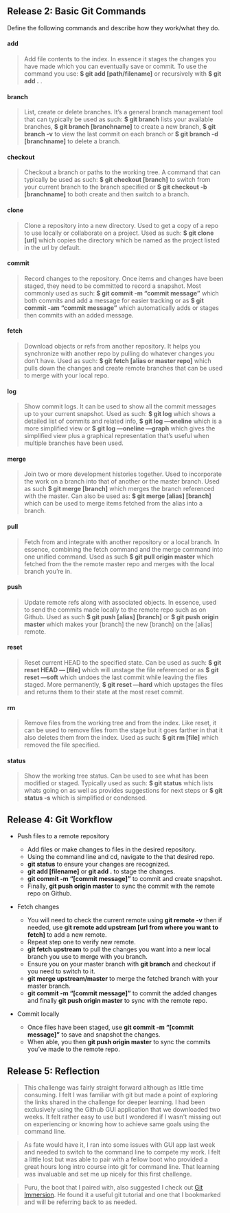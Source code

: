 ## Release 2: Basic Git Commands
Define the following commands and describe how they work/what they do.  


#### add

> Add file contents to the index. In essence it stages the changes you have made which you can eventually save or commit. To use the command you use: **$ git add [path/filename]** or recursively with **$ git add .** .

#### branch

> List, create or delete branches. It’s a general branch management tool that can typically be used as such: **$ git branch** lists your available branches, **$ git branch [branchname]** to create a new branch, **$ git branch -v** to view the last commit on each branch or **$ git branch -d [branchname]** to delete a branch.

#### checkout

> Checkout a branch or paths to the working tree. A command that can typically be used as such: **$ git checkout [branch]** to switch from your current branch to the branch specified or  **$ git checkout -b [branchname]** to both create and then switch to a branch.

#### clone

> Clone a repository into a new directory. Used to get a copy of a repo to use locally or collaborate on a project. Used as such: **$ git clone [url]** which copies the directory which be named as the project listed in the url by default.

#### commit

> Record changes to the repository. Once items and changes have been staged, they need to be committed to record a snapshot. Most commonly used as such: **$ git commit -m “commit message”** which both commits and add a message for easier tracking or as **$ git commit -am “commit message”** which automatically adds or stages then commits with an added message. 

#### fetch

> Download objects or refs from another repository. It helps you synchronize with another repo by pulling do whatever changes you don’t have. Used as such: **$ git fetch [alias or master repo]** which pulls down the changes and create remote branches that can be used to merge with your local repo. 

#### log

> Show commit logs. It can be used to show all the commit messages up to your current snapshot. Used as such: **$ git log** which shows a detailed list of commits and related info, **$ git log —oneline** which is a more simplified view or **$ git log —oneline —graph** which gives the simplified view plus a graphical representation that’s useful when multiple branches have been used. 

#### merge

> Join two or more development histories together. Used to incorporate the work on a branch into that of another or the master branch. Used as such **$ git merge [branch]** which merges the branch referenced with the master. Can also be used as: **$ git merge [alias] [branch]** which can be used to merge items fetched from the alias into a branch.

#### pull

> Fetch from and integrate with another repository or a local branch. In essence, combining the fetch command and the merge command into one unified command. Used as such **$ git pull origin master** which fetched from the the remote master repo and merges with the local branch you’re in.

#### push

> Update remote refs along with associated objects. In essence, used to send the commits made locally to the remote repo such as on Github. Used as such **$ git push [alias] [branch]** or **$ git push origin master** which makes your [branch] the new [branch] on the [alias] remote.

#### reset

> Reset current HEAD to the specified state. Can be used as such: **$ git reset HEAD — [file]** which will unstage the file referenced or as **$ git reset —soft** which undoes the last commit while leaving the files staged. More permanently, **$ git reset —hard** which upstages the files and returns them to their state at the most reset commit. 

#### rm

> Remove files from the working tree and from the index. Like reset, it can be used to remove files from the stage but it goes farther in that it also deletes them from the index. Used as such: **$ git rm [file]** which removed the file specified. 

#### status

> Show the working tree status. Can be used to see what has been modified or staged. Typically used as such: **$ git status** which lists whats going on as well as provides suggestions for next steps or **$ git status -s** which is simplified or condensed. 


## Release 4: Git Workflow

- Push files to a remote repository

	- Add files or make changes to files in the desired repository.
	- Using the command line and cd, navigate to the that desired repo.
	- **git status** to ensure your changes are recognized.
	- **git add [filename]** or **git add .** to stage the changes.
	- **git commit -m “[commit message]”** to commit and create snapshot.
	- Finally, **git push origin master** to sync the commit with the remote repo on Github.

- Fetch changes

	- You will need to check the current remote using **git remote -v** then if needed, use **git remote add upstream [url from where you want to fetch]** to add a new remote. 
	- Repeat step one to verify new remote.
	- **git fetch upstream** to pull the changes you want into a new local branch you use to merge with you branch.
	- Ensure you on your master branch with **git branch** and checkout if you need to switch to it. 
	- **git merge upstream/master** to merge the fetched branch with your master branch.
	- **git commit -m “[commit message]”** to commit the added changes and finally **git push origin master** to sync with the remote repo.

- Commit locally

	- Once files have been staged, use **git commit -m “[commit message]”** to save and snapshot the changes. 
	- When able, you then **git push origin master** to sync the commits you’ve made to the remote repo.


## Release 5: Reflection

> This challenge was fairly straight forward although as little time consuming. I felt I was familiar with git but made a point of exploring the links shared in the challenge for deeper learning. I had been exclusively using the Github GUI application that we downloaded two weeks. It felt rather easy to use but I wondered if I wasn't missing out on experiencing or knowing how to achieve same goals using the command line. 

> As fate would have it, I ran into some issues with GUI app last week and needed to switch to the command line to compete my work. I felt a little lost but was able to pair with a fellow boot who provided a great hours long intro course into git for command line. That learning was invaluable and set me up nicely for this first challenge.

> Puru, the boot that I paired with, also suggested I check out [Git Immersion](http://gitimmersion.com/). He found it a useful git tutorial and one that I bookmarked and will be referring back to as needed.